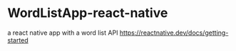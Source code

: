 # WordListApp-react-native
a react native app with a word list API
https://reactnative.dev/docs/getting-started
